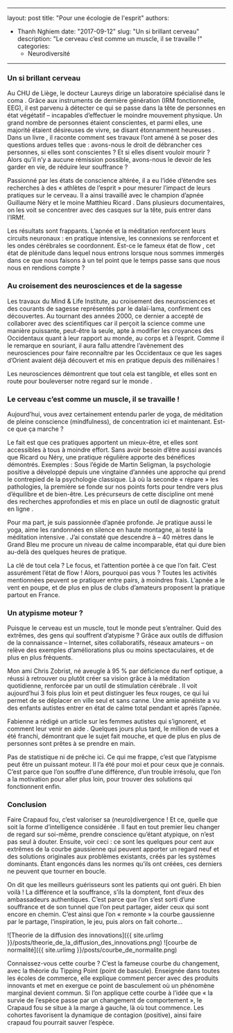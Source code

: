 
---
layout: post
title: "Pour une écologie de l'esprit"
authors: 
  - Thanh Nghiem
date: "2017-09-12"
slug: "Un si brillant cerveau"
description: "Le cerveau c’est comme un muscle, il se travaille !"
categories:
    - Neurodiversité
---

### Un si brillant cerveau

Au CHU de Liège, le docteur Laureys dirige un laboratoire spécialisé dans le coma . Grâce aux instruments de dernière génération (IRM fonctionnelle, EEG), il est parvenu à détecter ce qui se passe dans la tête de personnes en état végétatif – incapables d’effectuer le moindre mouvement physique. Un grand nombre de personnes étaient conscientes, et parmi elles, une majorité étaient désireuses de vivre, se disant étonnamment heureuses . Dans un livre , il raconte comment ses travaux l’ont amené à se poser des questions ardues telles que : avons-nous le droit de débrancher ces personnes, si elles sont conscientes ? Et si elles disent vouloir mourir ? Alors qu’il n’y a aucune rémission possible, avons-nous le devoir de les garder en vie, de réduire leur souffrance ?

Passionné par les états de conscience altérée, il a eu l’idée d’étendre ses recherches à des « athlètes de l’esprit » pour mesurer l’impact de leurs pratiques sur le cerveau. Il a ainsi travaillé avec le champion d’apnée Guillaume Néry  et le moine Matthieu Ricard . Dans plusieurs documentaires, on les voit se concentrer avec des casques sur la tête, puis entrer dans l’IRMf. 

Les résultats sont frappants. L’apnée et la méditation renforcent leurs circuits neuronaux : en pratique intensive, les connexions se renforcent et les ondes cérébrales se coordonnent. Est-ce le fameux état de flow , cet état de plénitude dans lequel nous entrons lorsque nous sommes immergés dans ce que nous faisons à un tel point que le temps passe sans que nous nous en rendions compte ?

### Au croisement des neurosciences et de la sagesse

Les travaux du Mind & Life Institute, au croisement des neurosciences et des courants de sagesse représentés par le dalaï-lama, confirment ces découvertes. Au tournant des années 2000, ce dernier a accepté de collaborer avec des scientifiques car il perçoit la science comme une manière puissante, peut-être la seule, apte à modifier les croyances des Occidentaux quant à leur rapport au monde, au corps et à l’esprit. Comme il le remarque en souriant, il aura fallu attendre l’avènement des neurosciences pour faire reconnaître par les Occidentaux ce que les sages d’Orient avaient déjà découvert et mis en pratique depuis des millénaires !

Les neurosciences démontrent que tout cela est tangible, et elles sont en route pour bouleverser notre regard sur le monde .


### Le cerveau c’est comme un muscle, il se travaille !

Aujourd’hui, vous avez certainement entendu parler de yoga, de méditation de pleine conscience (mindfulness), de concentration ici et maintenant. Est-ce que ça marche ?

Le fait est que ces pratiques apportent un mieux-être, et elles sont accessibles à tous à moindre effort. Sans avoir besoin d’être aussi avancés que Ricard ou Néry, une pratique régulière apporte des bénéfices démontrés. Exemples :
Sous l’égide de Martin Seligman, la psychologie positive a développé depuis une vingtaine d’années une approche qui prend le contrepied de la psychologie classique. Là où la seconde « répare » les pathologies, la première se fonde sur nos points forts pour tendre vers plus d’équilibre et de bien-être. Les précurseurs de cette discipline  ont mené des recherches approfondies et mis en place un outil de diagnostic gratuit en ligne .

Pour ma part, je suis passionnée d’apnée profonde. Je pratique aussi le yoga, aime les randonnées en silence en haute montagne, ai testé la méditation intensive . J’ai constaté que descendre à – 40 mètres dans le Grand Bleu me procure un niveau de calme incomparable, état qui dure bien au-delà des quelques heures de pratique.

La clé de tout cela ? Le focus, et l’attention portée à ce que l’on fait. C’est assurément l’état de flow !
Alors, pourquoi pas vous ? Toutes les activités mentionnées peuvent se pratiquer entre pairs, à moindres frais. L’apnée a le vent en poupe, et de plus en plus de clubs d’amateurs proposent la pratique partout en France.

### Un atypisme moteur ?

Puisque le cerveau est un muscle, tout le monde peut s’entraîner. Quid des extrêmes, des gens qui souffrent d’atypisme ?
Grâce aux outils de diffusion de la connaissance – Internet, sites collaboratifs, réseaux amateurs – on relève des exemples d’améliorations plus ou moins spectaculaires, et de plus en plus fréquents.

Mon ami Chris Zobrist, né aveugle à 95 % par déficience du nerf optique, a réussi à retrouver ou plutôt créer sa vision grâce à la méditation quotidienne, renforcée par un outil de stimulation cérébrale . Il voit aujourd’hui 3 fois plus loin et peut distinguer les feux rouges, ce qui lui permet de se déplacer en ville seul et sans canne. Une amie apnéiste a vu des enfants autistes entrer en état de calme total pendant et après l’apnée.

Fabienne a rédigé un article sur les femmes autistes qui s’ignorent, et comment leur venir en aide . Quelques jours plus tard, le million de vues a été franchi, démontrant que le sujet fait mouche, et que de plus en plus de personnes sont prêtes à se prendre en main.

Pas de statistique ni de prêche ici. Ce qui me frappe, c’est que l’atypisme peut être un puissant moteur. Il l’a été pour moi et pour ceux que je connais. C’est parce que l’on souffre d’une différence, d’un trouble irrésolu, que l’on a la motivation pour aller plus loin, pour trouver des solutions qui fonctionnent enfin.

### Conclusion

Faire Crapaud fou, c’est valoriser sa (neuro)divergence ! Et ce, quelle que soit la forme d’intelligence considérée .
Il faut en tout premier lieu changer de regard sur soi-même, prendre conscience qu’étant atypique, on n’est pas seul à douter. Ensuite, voir ceci : ce sont les quelques pour cent aux extrêmes de la courbe gaussienne qui peuvent apporter un regard neuf et des solutions originales aux problèmes existants, créés par les systèmes dominants. Étant engoncés dans les normes qu’ils ont créées, ces derniers ne peuvent que tourner en boucle.

On dit que les meilleurs guérisseurs sont les patients qui ont guéri. Eh bien voilà ! La différence et la souffrance, s’ils la domptent, font d’eux des ambassadeurs authentiques. C’est parce que l’on s’est sorti d’une souffrance et de son tunnel que l’on peut partager, aider ceux qui sont encore en chemin. C’est ainsi que l’on « remonte » la courbe gaussienne par le partage, l’inspiration, le jeu, puis alors on fait cohorte…

![Theorie de la diffusion des innovations]({{ site.urlimg }}/posts/theorie_de_la_diffusion_des_innovations.png)
![courbe de normalité]({{ site.urlimg }}/posts/courbe_de_normalite.png)

Connaissez-vous cette courbe ? C’est la fameuse courbe du changement, avec la théorie du Tipping Point (point de bascule). Enseignée dans toutes les écoles de commerce, elle explique comment percer avec des produits innovants et met en exergue ce point de basculement où un phénomène marginal devient commun. Si l’on applique cette courbe à l’idée que « la survie de l’espèce passe par un changement de comportement », le Crapaud fou se situe à la marge à gauche, là où tout commence. Les cohortes favorisent la dynamique de contagion (positive), ainsi faire crapaud fou pourrait sauver l’espèce.
